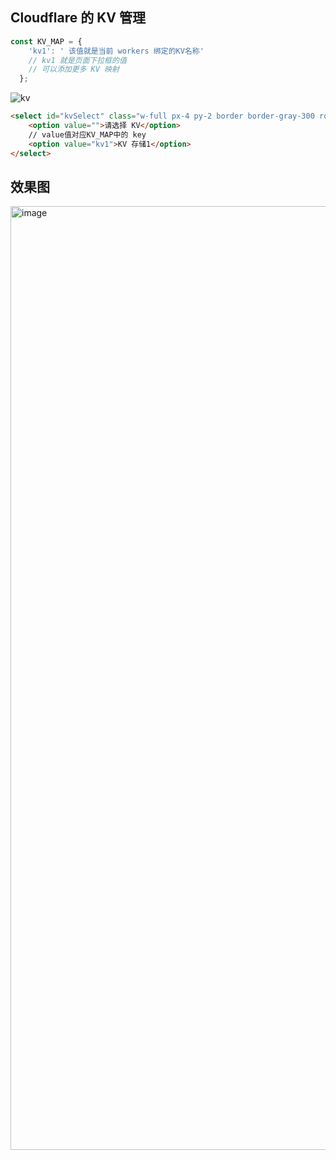## Cloudflare 的 KV 管理

```javascript
const KV_MAP = {
    'kv1': ' 该值就是当前 workers 绑定的KV名称'
    // kv1 就是页面下拉框的值
    // 可以添加更多 KV 映射
  };
```
![kv](https://github.com/user-attachments/assets/14ca420d-dabb-4eee-a035-099ccb484545)


```html
<select id="kvSelect" class="w-full px-4 py-2 border border-gray-300 rounded-md focus:outline-none focus:ring-2 focus:ring-blue-500">
    <option value="">请选择 KV</option>
    // value值对应KV_MAP中的 key
    <option value="kv1">KV 存储1</option>
</select>
```

## 效果图

<img width="1510" alt="image" src="https://github.com/user-attachments/assets/5c0fa312-8cfc-473f-9fc6-2ff9e8596101" />


